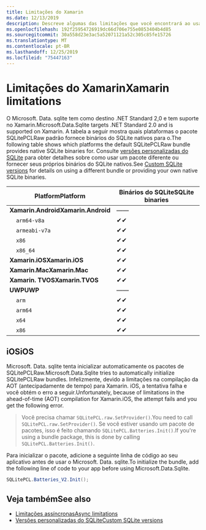 ```yaml
---
title: Limitações do Xamarin
ms.date: 12/13/2019
description: Descreve algumas das limitações que você encontrará ao usar o Xamarin.
ms.openlocfilehash: 192f25954726919dc66d706e755e0853404b4d85
ms.sourcegitcommit: 30a558d23e3ac5a52071121a52c305c85fe15726
ms.translationtype: MT
ms.contentlocale: pt-BR
ms.lasthandoff: 12/25/2019
ms.locfileid: "75447163"
---
```

# <a name="xamarin-limitations"></a><span data-ttu-id="9accd-103">Limitações do Xamarin</span><span class="sxs-lookup"><span data-stu-id="9accd-103">Xamarin limitations</span></span>

<span data-ttu-id="9accd-104">O Microsoft. Data. sqlite tem como destino .NET Standard 2,0 e tem suporte no Xamarin.</span><span class="sxs-lookup"><span data-stu-id="9accd-104">Microsoft.Data.Sqlite targets .NET Standard 2.0 and is supported on Xamarin.</span></span> <span data-ttu-id="9accd-105">A tabela a seguir mostra quais plataformas o pacote SQLitePCLRaw padrão fornece binários do SQLite nativos para o.</span><span class="sxs-lookup"><span data-stu-id="9accd-105">The following table shows which platforms the default SQLitePCLRaw bundle provides native SQLite binaries for.</span></span> <span data-ttu-id="9accd-106">Consulte [versões personalizadas do SQLite](custom-versions.md) para obter detalhes sobre como usar um pacote diferente ou fornecer seus próprios binários do SQLite nativos.</span><span class="sxs-lookup"><span data-stu-id="9accd-106">See [Custom SQLite versions](custom-versions.md) for details on using a different bundle or providing your own native SQLite binaries.</span></span>

| <span data-ttu-id="9accd-107">Platform</span><span class="sxs-lookup"><span data-stu-id="9accd-107">Platform</span></span> | <span data-ttu-id="9accd-108">Binários do SQLite</span><span class="sxs-lookup"><span data-stu-id="9accd-108">SQLite binaries</span></span> |
| --- | --- |
| <span data-ttu-id="9accd-109">**Xamarin.Android**</span><span class="sxs-lookup"><span data-stu-id="9accd-109">**Xamarin.Android**</span></span> | <span data-ttu-id="9accd-110">—</span><span class="sxs-lookup"><span data-stu-id="9accd-110">—</span></span> |
| &nbsp;&nbsp;&nbsp;&nbsp;`arm64-v8a` | <span data-ttu-id="9accd-111">✔</span><span class="sxs-lookup"><span data-stu-id="9accd-111">✔</span></span> |
| &nbsp;&nbsp;&nbsp;&nbsp;`armeabi-v7a` | <span data-ttu-id="9accd-112">✔</span><span class="sxs-lookup"><span data-stu-id="9accd-112">✔</span></span> |
| &nbsp;&nbsp;&nbsp;&nbsp;`x86` | <span data-ttu-id="9accd-113">✔</span><span class="sxs-lookup"><span data-stu-id="9accd-113">✔</span></span> |
| &nbsp;&nbsp;&nbsp;&nbsp;`x86_64` | <span data-ttu-id="9accd-114">✔</span><span class="sxs-lookup"><span data-stu-id="9accd-114">✔</span></span> |
| <span data-ttu-id="9accd-115">**Xamarin.iOS**</span><span class="sxs-lookup"><span data-stu-id="9accd-115">**Xamarin.iOS**</span></span> | <span data-ttu-id="9accd-116">✔</span><span class="sxs-lookup"><span data-stu-id="9accd-116">✔</span></span> |
| <span data-ttu-id="9accd-117">**Xamarin.Mac**</span><span class="sxs-lookup"><span data-stu-id="9accd-117">**Xamarin.Mac**</span></span> | <span data-ttu-id="9accd-118">✔</span><span class="sxs-lookup"><span data-stu-id="9accd-118">✔</span></span> |
| <span data-ttu-id="9accd-119">**Xamarin. TVOS**</span><span class="sxs-lookup"><span data-stu-id="9accd-119">**Xamarin.TVOS**</span></span> | <span data-ttu-id="9accd-120">✔</span><span class="sxs-lookup"><span data-stu-id="9accd-120">✔</span></span> |
| <span data-ttu-id="9accd-121">**UWP**</span><span class="sxs-lookup"><span data-stu-id="9accd-121">**UWP**</span></span> | <span data-ttu-id="9accd-122">—</span><span class="sxs-lookup"><span data-stu-id="9accd-122">—</span></span> |
| &nbsp;&nbsp;&nbsp;&nbsp;`arm` | <span data-ttu-id="9accd-123">✔</span><span class="sxs-lookup"><span data-stu-id="9accd-123">✔</span></span> |
| &nbsp;&nbsp;&nbsp;&nbsp;`arm64` | <span data-ttu-id="9accd-124">✔</span><span class="sxs-lookup"><span data-stu-id="9accd-124">✔</span></span> |
| &nbsp;&nbsp;&nbsp;&nbsp;`x64` | <span data-ttu-id="9accd-125">✔</span><span class="sxs-lookup"><span data-stu-id="9accd-125">✔</span></span> |
| &nbsp;&nbsp;&nbsp;&nbsp;`x86` | <span data-ttu-id="9accd-126">✔</span><span class="sxs-lookup"><span data-stu-id="9accd-126">✔</span></span> |

## <a name="ios"></a><span data-ttu-id="9accd-127">iOS</span><span class="sxs-lookup"><span data-stu-id="9accd-127">iOS</span></span>

<span data-ttu-id="9accd-128">Microsoft. Data. sqlite tenta inicializar automaticamente os pacotes de SQLitePCLRaw.</span><span class="sxs-lookup"><span data-stu-id="9accd-128">Microsoft.Data.Sqlite tries to automatically initialize SQLitePCLRaw bundles.</span></span> <span data-ttu-id="9accd-129">Infelizmente, devido a limitações na compilação da AOT (antecipadamente de tempo) para Xamarin. iOS, a tentativa falha e você obtém o erro a seguir.</span><span class="sxs-lookup"><span data-stu-id="9accd-129">Unfortunately, because of limitations in the ahead-of-time (AOT) compilation for Xamarin.iOS, the attempt fails and you get the following error.</span></span>

> <span data-ttu-id="9accd-130">Você precisa chamar `SQLitePCL.raw.SetProvider()`.</span><span class="sxs-lookup"><span data-stu-id="9accd-130">You need to call `SQLitePCL.raw.SetProvider()`.</span></span> <span data-ttu-id="9accd-131">Se você estiver usando um pacote de pacotes, isso é feito chamando `SQLitePCL.Batteries.Init()`.</span><span class="sxs-lookup"><span data-stu-id="9accd-131">If you're using a bundle package, this is done by calling `SQLitePCL.Batteries.Init()`.</span></span>

<span data-ttu-id="9accd-132">Para inicializar o pacote, adicione a seguinte linha de código ao seu aplicativo antes de usar o Microsoft. Data. sqlite.</span><span class="sxs-lookup"><span data-stu-id="9accd-132">To initialize the bundle, add the following line of code to your app before using Microsoft.Data.Sqlite.</span></span>

```csharp
SQLitePCL.Batteries_V2.Init();
```

## <a name="see-also"></a><span data-ttu-id="9accd-133">Veja também</span><span class="sxs-lookup"><span data-stu-id="9accd-133">See also</span></span>

* [<span data-ttu-id="9accd-134">Limitações assíncronas</span><span class="sxs-lookup"><span data-stu-id="9accd-134">Async limitations</span></span>](async.md)
* [<span data-ttu-id="9accd-135">Versões personalizadas do SQLite</span><span class="sxs-lookup"><span data-stu-id="9accd-135">Custom SQLite versions</span></span>](custom-versions.md)
